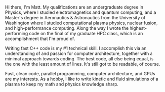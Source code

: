 Hi there, I'm Matt. My qualifications are an undergraduate degree in Physics, where I studied electromagnetics and quantum computing, and a Master's degree in Aeronautics & Astronautics from the University of Washington where I studied computational plasma physics, nuclear fusion, and high-performance computing. Along the way I wrote the highest-performing code on the final of my graduate HPC class, which is an accomplishment that I'm proud of. 

Writing fast C++ code is my #1 technical skill. I accomplish this via an understanding of and passion for computer architecture, together with a minimal approach towards coding. The best code, all else being equal, is the one with the least amount of lines. It's still got to be readable, of course. 

Fast, clean code, parallel programming, computer architecture, and GPUs are my interests. As a hobby, I like to write kinetic and fluid simulations of a plasma to keep my math and physics knowledge sharp. 
